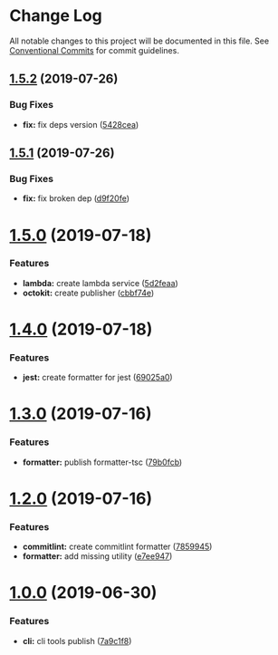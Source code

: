 # Change Log

All notable changes to this project will be documented in this file.
See [Conventional Commits](https://conventionalcommits.org) for commit guidelines.

## [1.5.2](https://github.com/atlantisunited/beholder/compare/v1.5.1...v1.5.2) (2019-07-26)


### Bug Fixes

* **fix:** fix deps version ([5428cea](https://github.com/atlantisunited/beholder/commit/5428cea))





## [1.5.1](https://github.com/atlantisunited/beholder/compare/v1.5.0...v1.5.1) (2019-07-26)


### Bug Fixes

* **fix:** fix broken dep ([d9f20fe](https://github.com/atlantisunited/beholder/commit/d9f20fe))





# [1.5.0](https://github.com/atlantisunited/beholder/compare/v1.4.0...v1.5.0) (2019-07-18)


### Features

* **lambda:** create lambda service ([5d2feaa](https://github.com/atlantisunited/beholder/commit/5d2feaa))
* **octokit:** create publisher ([cbbf74e](https://github.com/atlantisunited/beholder/commit/cbbf74e))





# [1.4.0](https://github.com/atlantisunited/beholder/compare/v1.3.0...v1.4.0) (2019-07-18)


### Features

* **jest:** create formatter for jest ([69025a0](https://github.com/atlantisunited/beholder/commit/69025a0))





# [1.3.0](https://github.com/atlantisunited/beholder/compare/v1.2.0...v1.3.0) (2019-07-16)


### Features

* **formatter:** publish formatter-tsc ([79b0fcb](https://github.com/atlantisunited/beholder/commit/79b0fcb))





# [1.2.0](https://github.com/atlantisunited/beholder/compare/v1.0.0...v1.2.0) (2019-07-16)


### Features

* **commitlint:** create commitlint formatter ([7859945](https://github.com/atlantisunited/beholder/commit/7859945))
* **formatter:** add missing utility ([e7ee947](https://github.com/atlantisunited/beholder/commit/e7ee947))





# [1.0.0](https://github.com/atlantisunited/beholder/compare/v2.0.0...v1.0.0) (2019-06-30)


### Features

* **cli:** cli tools publish ([7a9c1f8](https://github.com/atlantisunited/beholder/commit/7a9c1f8))
